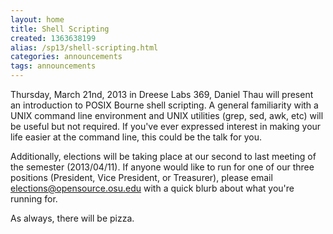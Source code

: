 ```yaml
---
layout: home
title: Shell Scripting
created: 1363638199
alias: /sp13/shell-scripting.html
categories: announcements
tags: announcements
---
```

Thursday, March 21nd, 2013 in Dreese Labs 369, Daniel Thau will present an introduction to POSIX Bourne shell scripting.  A general familiarity with a UNIX command line environment and UNIX utilities (grep, sed, awk, etc) will be useful but not required. If you've ever expressed interest in making your life easier at the command line, this could be the talk for you.

Additionally, elections will be taking place at our second to last meeting of the semester (2013/04/11). If anyone would like to run for one of our three positions (President, Vice President, or Treasurer), please email elections@opensource.osu.edu with a quick blurb about what you're running for.

As always, there will be pizza.
